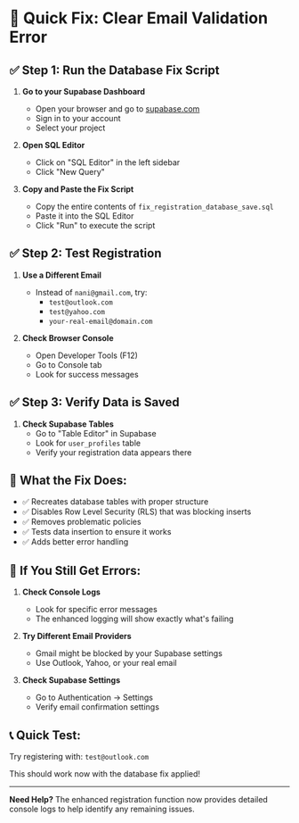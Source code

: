 # 🚀 Quick Fix: Clear Email Validation Error

## ✅ **Step 1: Run the Database Fix Script**

1. **Go to your Supabase Dashboard**
   - Open your browser and go to [supabase.com](https://supabase.com)
   - Sign in to your account
   - Select your project

2. **Open SQL Editor**
   - Click on "SQL Editor" in the left sidebar
   - Click "New Query"

3. **Copy and Paste the Fix Script**
   - Copy the entire contents of `fix_registration_database_save.sql`
   - Paste it into the SQL Editor
   - Click "Run" to execute the script

## ✅ **Step 2: Test Registration**

1. **Use a Different Email**
   - Instead of `nani@gmail.com`, try:
     - `test@outlook.com`
     - `test@yahoo.com`
     - `your-real-email@domain.com`

2. **Check Browser Console**
   - Open Developer Tools (F12)
   - Go to Console tab
   - Look for success messages

## ✅ **Step 3: Verify Data is Saved**

1. **Check Supabase Tables**
   - Go to "Table Editor" in Supabase
   - Look for `user_profiles` table
   - Verify your registration data appears there

## 🔧 **What the Fix Does:**

- ✅ Recreates database tables with proper structure
- ✅ Disables Row Level Security (RLS) that was blocking inserts
- ✅ Removes problematic policies
- ✅ Tests data insertion to ensure it works
- ✅ Adds better error handling

## 🚨 **If You Still Get Errors:**

1. **Check Console Logs**
   - Look for specific error messages
   - The enhanced logging will show exactly what's failing

2. **Try Different Email Providers**
   - Gmail might be blocked by your Supabase settings
   - Use Outlook, Yahoo, or your real email

3. **Check Supabase Settings**
   - Go to Authentication → Settings
   - Verify email confirmation settings

## 📞 **Quick Test:**

Try registering with: `test@outlook.com`

This should work now with the database fix applied!

---

**Need Help?** The enhanced registration function now provides detailed console logs to help identify any remaining issues.
